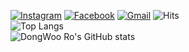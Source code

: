 [![Instagram](https://img.shields.io/badge/Instagram-%23E4405F.svg?style=for-the-badge&logo=Instagram&logoColor=white)](http://instagram.com/dw.o)
[![Facebook](https://img.shields.io/badge/Facebook-%231877F2.svg?style=for-the-badge&logo=Facebook&logoColor=white)](https://www.facebook.com/dwro0121/)
[![Gmail](https://img.shields.io/badge/Gmail-D14836?style=for-the-badge&logo=gmail&logoColor=white)](mailto:dwro0121@gmail.com)
![Hits](https://hits.seeyoufarm.com/api/count/incr/badge.svg?url=https%3A%2F%2Fgithub.com%2Fdwro0121&count_bg=%237CD963&title_bg=%23606060&icon=&icon_color=%23D2C1C1&title=Profile+Views&edge_flat=false)  
![Top Langs](https://github-readme-stats.vercel.app/api/top-langs/?username=dwro0121&layout=compact&theme=dracula)  
![DongWoo Ro's GitHub stats](https://github-readme-stats.vercel.app/api?username=dwro0121&show_icons=true&theme=dracula&hide=issues,prs)

